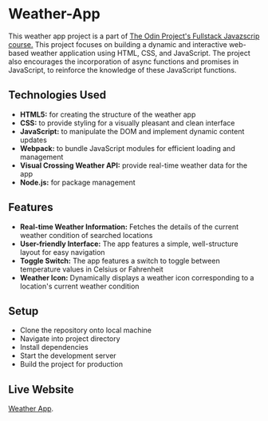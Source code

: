 # Weather-App
This weather app project is a part of [The Odin Project's Fullstack Javazscrip course.](https://www.theodinproject.com/lessons/node-path-javascript-weather-app) This project focuses on building a dynamic and interactive web-based weather application using HTML, CSS, and JavaScript. The project also encourages the incorporation of async functions and promises in JavaScript, to reinforce the knowledge of these JavaScript functions. 

## Technologies Used
* **HTML5:** for creating the structure of the weather app
* **CSS:** to provide styling for a visually pleasant and clean interface
* **JavaScript:** to manipulate the DOM and implement dynamic content updates
* **Webpack:** to bundle JavaScript modules for efficient loading and management
* **Visual Crossing Weather API:** provide real-time weather data for the app
* **Node.js:** for package management

## Features 
* **Real-time Weather Information:** Fetches the details of the current weather condition of searched locations
* **User-friendly Interface:** The app features a simple, well-structure layout for easy navigation
* **Toggle Switch:** The app features a switch to toggle between temperature values in Celsius or Fahrenheit
* **Weather Icon:** Dynamically displays a weather icon corresponding to a location's current weather condition

## Setup
* Clone the repository onto local machine
* Navigate into project directory
* Install dependencies
* Start the development server
* Build the project for production

## Live Website 
[Weather App](https://ricky-rubin.github.io/Weather-App/).